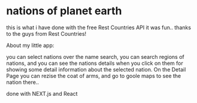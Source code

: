 # nations of planet earth

this is what i have done with the free Rest Countries API
it was fun..
 thanks to the guys from Rest Countries!

 About my little app:

you can select nations over the name search, you can search regions of nations,
and you can see the nations details when you click on them for showing some detail 
information about the selected nation.
On the Detail Page you can rezise the coat of arms, and go to goole maps to see the nation there..

done with NEXT.js and React
